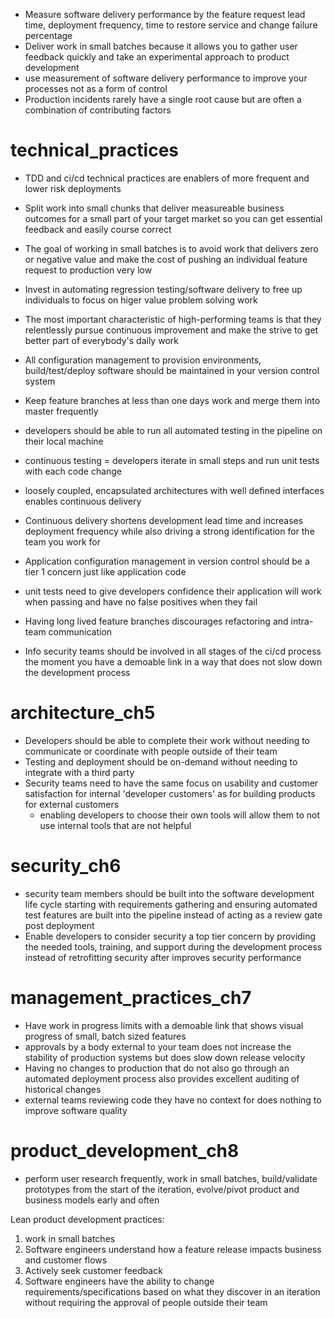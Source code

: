 - Measure software delivery performance by the feature request lead time, deployment frequency, time to restore service and change failure percentage
- Deliver work in small batches because it allows you to gather user feedback quickly and take an experimental approach to product development
- use measurement of software delivery performance to improve your processes not as a form of control
- Production incidents rarely have a single root cause but are often a combination of contributing factors

# technical_practices
- TDD and ci/cd technical practices are enablers of more frequent and lower risk deployments
- Split work into small chunks that deliver measureable business outcomes for a small part of your target market so you can get essential feedback and easily course correct
- The goal of working in small batches is to avoid work that delivers zero or negative value and make the cost of pushing an individual feature request to production very low
- Invest in automating regression testing/software delivery to free up individuals to focus on higer value problem solving work
- The most important characteristic of high-performing teams is that they relentlessly pursue continuous improvement and make the strive to get better part of everybody's daily work
- All configuration management to provision environments, build/test/deploy software should be maintained in your version control system
- Keep feature branches at less than one days work and merge them into master frequently



- developers should be able to run all automated testing in the pipeline on their local machine
- continuous testing = developers iterate in small steps and run unit tests with each code change
- loosely coupled, encapsulated architectures with well defined interfaces enables continuous delivery
- Continuous delivery shortens development lead time and increases deployment frequency while also driving a strong identification for the team you work for
- Application configuration management in version control should be a tier 1 concern just like application code
- unit tests need to give developers confidence their application will work when passing and have no false positives when they fail
- Having long lived feature branches discourages refactoring and intra-team communication
- Info security teams should be involved in all stages of the ci/cd process the moment you have a demoable link in a way that does not slow down the development process


# architecture_ch5
- Developers should be able to complete their work without needing to communicate or coordinate with people outside of their team
- Testing and deployment should be on-demand without needing to integrate with a third party
- Security teams need to have the same focus on usability and customer satisfaction for internal 'developer customers' as for building products for external customers
  - enabling developers to choose their own tools will allow them to not use internal tools that are not helpful


# security_ch6
- security team members should be built into the software development life cycle starting with requirements gathering and ensuring automated test features are built into the pipeline instead of acting as a review gate post deployment
- Enable developers to consider security a top tier concern by providing the needed tools, training, and support during the development process instead of retrofitting security after improves security performance


# management_practices_ch7
- Have work in progress limits with a demoable link that shows visual progress of small, batch sized features
- approvals by a body external to your team does not increase the stability of production systems but does slow down release velocity
- Having no changes to production that do not also go through an automated deployment process also provides excellent auditing of historical changes
- external teams reviewing code they have no context for does nothing to improve software quality


# product_development_ch8
- perform user research frequently, work in small batches, build/validate prototypes from the start of the iteration, evolve/pivot product and business models early and often


Lean product development practices:
1) work in small batches
2) Software engineers understand how a feature release impacts business and customer flows
3) Actively seek customer feedback
4) Software engineers have the ability to change requirements/specifications based on what they discover in an iteration without requiring the approval of people outside their team